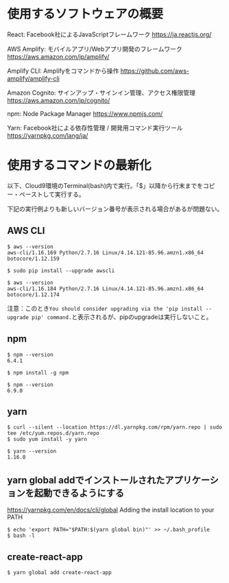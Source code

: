 # 使用するソフトウェアの概要

React: Facebook社によるJavaScriptフレームワーク
https://ja.reactjs.org/

AWS Amplify: モバイルアプリ/Webアプリ開発のフレームワーク
https://aws.amazon.com/jp/amplify/

Amplify CLI: Amplifyをコマンドから操作
https://github.com/aws-amplify/amplify-cli

Amazon Cognito: サインアップ・サインイン管理、アクセス権限管理
https://aws.amazon.com/jp/cognito/

npm: Node Package Manager
https://www.npmjs.com/

Yarn: Facebook社による依存性管理 / 開発用コマンド実行ツール
https://yarnpkg.com/lang/ja/


# 使用するコマンドの最新化

以下、Cloud9環境のTerminal(bash)内で実行。「$」以降から行末までをコピー・ペーストして実行する。

下記の実行例よりも新しいバージョン番号が表示される場合があるが問題ない。

## AWS CLI
```
$ aws --version
aws-cli/1.16.169 Python/2.7.16 Linux/4.14.121-85.96.amzn1.x86_64 botocore/1.12.159

$ sudo pip install --upgrade awscli

$ aws --version
aws-cli/1.16.184 Python/2.7.16 Linux/4.14.121-85.96.amzn1.x86_64 botocore/1.12.174
```

注意：このとき`You should consider upgrading via the 'pip install --upgrade pip' command.`と表示されるが、pipのupgradeは実行しないこと。

## npm

```
$ npm --version
6.4.1

$ npm install -g npm

$ npm --version
6.9.0
```

## yarn

```
$ curl --silent --location https://dl.yarnpkg.com/rpm/yarn.repo | sudo tee /etc/yum.repos.d/yarn.repo
$ sudo yum install -y yarn

$ yarn --version
1.16.0
```

## yarn global addでインストールされたアプリケーションを起動できるようにする

https://yarnpkg.com/en/docs/cli/global
Adding the install location to your PATH

```
$ echo 'export PATH="$PATH:$(yarn global bin)"' >> ~/.bash_profile
$ bash -l
```

## create-react-app
```
$ yarn global add create-react-app
```
